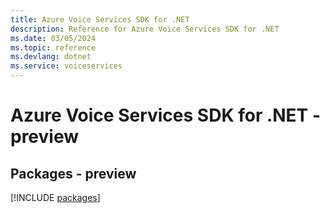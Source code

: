 ```yaml
---
title: Azure Voice Services SDK for .NET
description: Reference for Azure Voice Services SDK for .NET
ms.date: 03/05/2024
ms.topic: reference
ms.devlang: dotnet
ms.service: voiceservices
---
```

# Azure Voice Services SDK for .NET - preview
## Packages - preview
[!INCLUDE [packages](voice-services-index.md)]